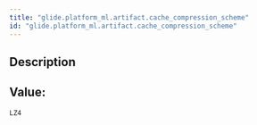 ```yaml
---
title: "glide.platform_ml.artifact.cache_compression_scheme"
id: "glide.platform_ml.artifact.cache_compression_scheme"
---
```

## Description



## Value: 
```
LZ4
```